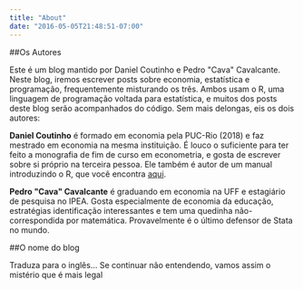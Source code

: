 ```yaml
---
title: "About"
date: "2016-05-05T21:48:51-07:00"
---
```


##Os Autores

Este é um blog mantido por Daniel Coutinho e Pedro "Cava" Cavalcante. Neste blog, iremos escrever posts sobre economia, estatística e programação, frequentemente misturando os três. Ambos usam o R, uma linguagem de programação voltada para estatística, e muitos dos posts deste blog serão acompanhados do código. Sem mais delongas, eis os dois autores:

**Daniel Coutinho** é formado em economia pela PUC-Rio (2018) e faz mestrado em economia na mesma instituição. É louco o suficiente para ter feito a monografia de fim de curso em econometria, e gosta de escrever sobre si próprio na terceira pessoa. Ele também é autor de um manual introduzindo o R, que você encontra [aqui](https://danmrc.github.io/R-para-Economistas/). 

**Pedro "Cava" Cavalcante** é graduando em economia na UFF e estagiário de pesquisa no IPEA. Gosta especialmente de economia da educação, estratégias identificação interessantes e tem uma quedinha não-correspondida por matemática. Provavelmente é o último defensor de Stata no mundo. 


##O nome do blog

Traduza para o inglês... Se continuar não entendendo, vamos assim o mistério que é mais legal 
